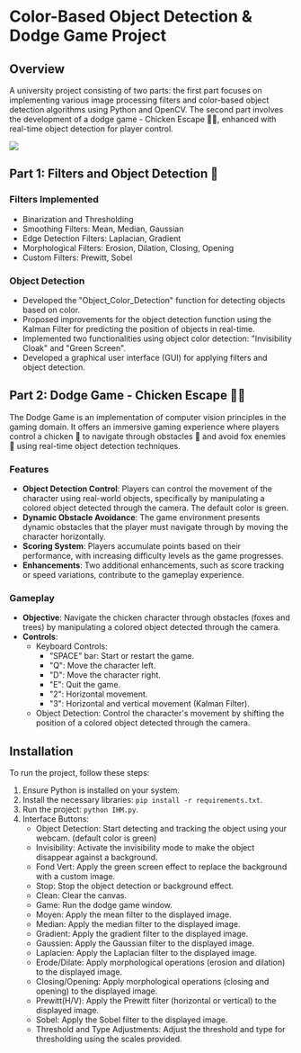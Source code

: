 # Color-Based Object Detection & Dodge Game Project

## Overview

A university project consisting of two parts: the first part focuses on implementing various image processing filters and color-based object detection algorithms using Python and OpenCV. The second part involves the development of a dodge game - Chicken Escape 🐔🦊, enhanced with real-time object detection for player control.

<div style="width: 100%; display: flex;">
  <img src="interfaceFinal/screenshots/full_interface.png"/>
</div>

## Part 1: Filters and Object Detection 📸

### Filters Implemented
- Binarization and Thresholding
- Smoothing Filters: Mean, Median, Gaussian
- Edge Detection Filters: Laplacian, Gradient
- Morphological Filters: Erosion, Dilation, Closing, Opening
- Custom Filters: Prewitt, Sobel

### Object Detection
- Developed the "Object_Color_Detection" function for detecting objects based on color.
- Proposed improvements for the object detection function using the Kalman Filter for predicting the position of objects in real-time.
- Implemented two functionalities using object color detection: "Invisibility Cloak" and "Green Screen".
- Developed a graphical user interface (GUI) for applying filters and object detection.

## Part 2: Dodge Game - Chicken Escape 🐔🦊

The Dodge Game is an implementation of computer vision principles in the gaming domain. It offers an immersive gaming experience where players control a chicken 🐔 to navigate through obstacles 🌳 and avoid fox enemies 🦊 using real-time object detection techniques.

### Features
- **Object Detection Control**: Players can control the movement of the character using real-world objects, specifically by manipulating a colored object detected through the camera. The default color is green.
- **Dynamic Obstacle Avoidance**: The game environment presents dynamic obstacles that the player must navigate through by moving the character horizontally.
- **Scoring System**: Players accumulate points based on their performance, with increasing difficulty levels as the game progresses.
- **Enhancements**: Two additional enhancements, such as score tracking or speed variations, contribute to the gameplay experience.

### Gameplay
- **Objective**: Navigate the chicken character through obstacles (foxes and trees) by manipulating a colored object detected through the camera.
- **Controls**:
    - Keyboard Controls:
        - "SPACE" bar: Start or restart the game.
        - "Q": Move the character left.
        - "D": Move the character right.
        - "E": Quit the game.
        - "2": Horizontal movement.
        - "3": Horizontal and vertical movement (Kalman Filter).
    - Object Detection: Control the character's movement by shifting the position of a colored object detected through the camera.

## Installation
To run the project, follow these steps:

1. Ensure Python is installed on your system.
2. Install the necessary libraries: `pip install -r requirements.txt`.
3. Run the project: `python IHM.py`.
4. Interface Buttons:
    - Object Detection: Start detecting and tracking the object using your webcam. (default color is green)
    - Invisibility: Activate the invisibility mode to make the object disappear against a background.
    - Fond Vert: Apply the green screen effect to replace the background with a custom image.
    - Stop: Stop the object detection or background effect.
    - Clean: Clear the canvas.
    - Game: Run the dodge game window.
    - Moyen: Apply the mean filter to the displayed image.
    - Median: Apply the median filter to the displayed image.
    - Gradient: Apply the gradient filter to the displayed image.
    - Gaussien: Apply the Gaussian filter to the displayed image.
    - Laplacien: Apply the Laplacian filter to the displayed image.
    - Erode/Dilate: Apply morphological operations (erosion and dilation) to the displayed image.
    - Closing/Opening: Apply morphological operations (closing and opening) to the displayed image.
    - Prewitt(H/V): Apply the Prewitt filter (horizontal or vertical) to the displayed image.
    - Sobel: Apply the Sobel filter to the displayed image.
    - Threshold and Type Adjustments: Adjust the threshold and type for thresholding using the scales provided.
